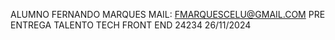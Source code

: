 ALUMNO FERNANDO MARQUES
MAIL: FMARQUESCELU@GMAIL.COM
PRE ENTREGA
TALENTO TECH
FRONT END 24234
26/11/2024
